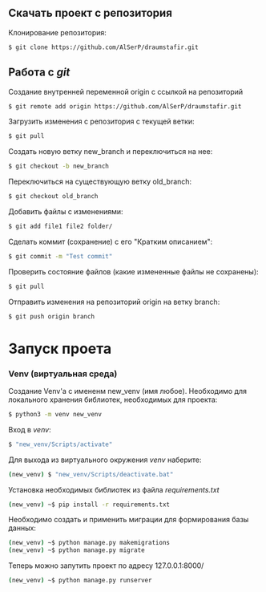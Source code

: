 ## Скачать проект с репозитория

Клонирование репозитория:

```bash
$ git clone https://github.com/AlSerP/draumstafir.git
```

## Работа с *git*

Создание внутренней переменной origin с ссылкой на репозиторий

```bash
$ git remote add origin https://github.com/AlSerP/draumstafir.git
```

Загрузить изменения с репозитория с текущей ветки:

```bash
$ git pull
```

Создать новую ветку new_branch и переключиться на нее:

```bash
$ git checkout -b new_branch
```

Переключиться на существующую ветку old_branch:

```bash
$ git checkout old_branch
```

Добавить файлы с изменениями:

```bash
$ git add file1 file2 folder/
```

Сделать коммит (сохранение) с его "Кратким описанием":

```bash
$ git commit -m "Test commit"
```

Проверить состояние файлов (какие измененные файлы не сохранены):

```bash
$ git pull
```

Отправить изменения на репозиторий origin на ветку branch:

```bash
$ git push origin branch
```

# Запуск проета

### Venv (виртуальная среда)

Создание Venv'а с имененм new_venv (имя любое). Необходимо для локального хранения библиотек, необходимых для проекта:

```bash
$ python3 -m venv new_venv
```

Вход в *venv*:

```bash
$ "new_venv/Scripts/activate"
```

Для выхода из виртуального окружения *venv* наберите:

```bash
(new_venv) $ "new_venv/Scripts/deactivate.bat"
```

Установка необходимых библиотек из файла *requirements.txt*

```bash
(new_venv) ~$ pip install -r requirements.txt
```

Необходимо создать и применить миграции для формирования базы данных:

```bash
(new_venv) ~$ python manage.py makemigrations 
(new_venv) ~$ python manage.py migrate 
```

Теперь можно запутить проект по адресу 127.0.0.1:8000/

```bash
(new_venv) ~$ python manage.py runserver
```
